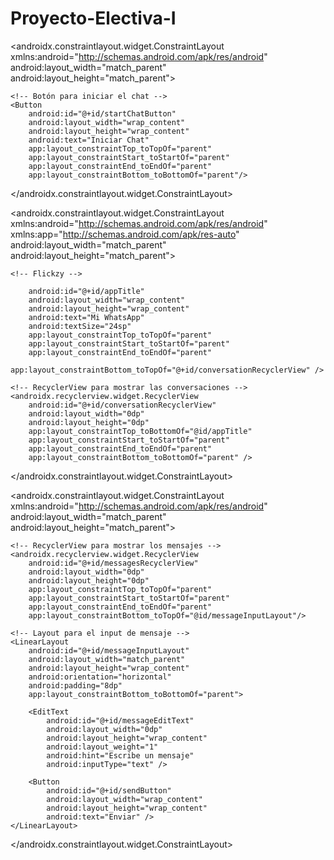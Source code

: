 
# Proyecto-Electiva-I
<?xml version="1.0" encoding="utf-8"?>
<androidx.constraintlayout.widget.ConstraintLayout xmlns:android="http://schemas.android.com/apk/res/android"
    android:layout_width="match_parent"
    android:layout_height="match_parent">

    <!-- Botón para iniciar el chat -->
    <Button
        android:id="@+id/startChatButton"
        android:layout_width="wrap_content"
        android:layout_height="wrap_content"
        android:text="Iniciar Chat"
        app:layout_constraintTop_toTopOf="parent"
        app:layout_constraintStart_toStartOf="parent"
        app:layout_constraintEnd_toEndOf="parent"
        app:layout_constraintBottom_toBottomOf="parent"/>
</androidx.constraintlayout.widget.ConstraintLayout>
<?xml version="1.0" encoding="utf-8"?>
<androidx.constraintlayout.widget.ConstraintLayout xmlns:android="http://schemas.android.com/apk/res/android"
    xmlns:app="http://schemas.android.com/apk/res-auto"
    android:layout_width="match_parent"
    android:layout_height="match_parent">

    <!-- Flickzy -->
    
        android:id="@+id/appTitle"
        android:layout_width="wrap_content"
        android:layout_height="wrap_content"
        android:text="Mi WhatsApp"
        android:textSize="24sp"
        app:layout_constraintTop_toTopOf="parent"
        app:layout_constraintStart_toStartOf="parent"
        app:layout_constraintEnd_toEndOf="parent"
        app:layout_constraintBottom_toTopOf="@+id/conversationRecyclerView" />

    <!-- RecyclerView para mostrar las conversaciones -->
    <androidx.recyclerview.widget.RecyclerView
        android:id="@+id/conversationRecyclerView"
        android:layout_width="0dp"
        android:layout_height="0dp"
        app:layout_constraintTop_toBottomOf="@id/appTitle"
        app:layout_constraintStart_toStartOf="parent"
        app:layout_constraintEnd_toEndOf="parent"
        app:layout_constraintBottom_toBottomOf="parent" />
</androidx.constraintlayout.widget.ConstraintLayout>
<?xml version="1.0" encoding="utf-8"?>
<androidx.constraintlayout.widget.ConstraintLayout xmlns:android="http://schemas.android.com/apk/res/android"
    android:layout_width="match_parent"
    android:layout_height="match_parent">

    <!-- RecyclerView para mostrar los mensajes -->
    <androidx.recyclerview.widget.RecyclerView
        android:id="@+id/messagesRecyclerView"
        android:layout_width="0dp"
        android:layout_height="0dp"
        app:layout_constraintTop_toTopOf="parent"
        app:layout_constraintStart_toStartOf="parent"
        app:layout_constraintEnd_toEndOf="parent"
        app:layout_constraintBottom_toTopOf="@id/messageInputLayout"/>

    <!-- Layout para el input de mensaje -->
    <LinearLayout
        android:id="@+id/messageInputLayout"
        android:layout_width="match_parent"
        android:layout_height="wrap_content"
        android:orientation="horizontal"
        android:padding="8dp"
        app:layout_constraintBottom_toBottomOf="parent">

        <EditText
            android:id="@+id/messageEditText"
            android:layout_width="0dp"
            android:layout_height="wrap_content"
            android:layout_weight="1"
            android:hint="Escribe un mensaje"
            android:inputType="text" />

        <Button
            android:id="@+id/sendButton"
            android:layout_width="wrap_content"
            android:layout_height="wrap_content"
            android:text="Enviar" />
    </LinearLayout>

</androidx.constraintlayout.widget.ConstraintLayout>
